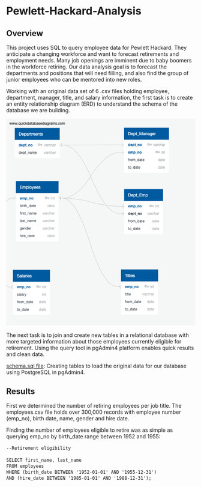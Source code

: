 # Pewlett-Hackard-Analysis

## Overview
This project uses SQL to query employee data for Pewlett Hackard. They anticipate a changing workforce and want to forecast retirements and employment needs. Many job openings are imminent due to baby boomers in the workforce retiring. Our data analysis goal is to forecast the departments and positions that will need filling, and also find the group of junior employees who can be mentored into new roles. 

Working with an original data set of 6 .csv files holding employee, department, manager, title, and salary information, the first task is to create an entity relationship diagram (ERD) to understand the schema of the database we are building. 

![image of ERD](https://github.com/EBolinVA/Pewlett-Hackard-Analysis/blob/main/EmployeeDB.png)

The next task is to join and create new tables in a relational database with more targeted information about those employees currently eligible for retirement. Using the query tool in pgAdmin4 platform enables quick results and clean data.

[schema.sql file](https://github.com/EBolinVA/Pewlett-Hackard-Analysis/blob/main/schema.sql): Creating tables to load the original data for our database using PostgreSQL in pgAdmin4.


## Results

First we determined the number of retiring employees per job title. The employees.csv file holds over 300,000 records with employee number (emp_no), birth date, name, gender and hire date. 

Finding the number of employees eligible to retire was as simple as querying emp_no by birth_date range between 1952 and 1955:

```
--Retirement eligibility

SELECT first_name, last_name
FROM employees
WHERE (birth_date BETWEEN '1952-01-01' AND '1955-12-31')
AND (hire_date BETWEEN '1985-01-01' AND '1988-12-31');
```


